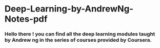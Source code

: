# Deep-Learning-by-AndrewNg-Notes-pdf

### Hello there ! you can find all the deep learning modules  taught by Andrew ng in the series of courses provided by Coursera.
